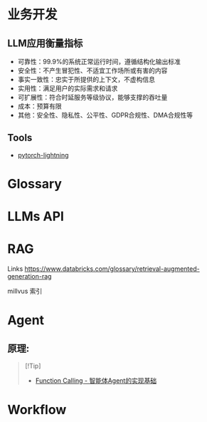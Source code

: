 # 业务开发



## LLM应用衡量指标

- 可靠性：99.9%的系统正常运行时间，遵循结构化输出标准
- 安全性：不产生冒犯性、不适宜工作场所或有害的内容
- 事实一致性：忠实于所提供的上下文，不虚构信息
- 实用性：满足用户的实际需求和请求
- 可扩展性：符合时延服务等级协议，能够支撑的吞吐量
- 成本：预算有限
- 其他：安全性、隐私性、公平性、GDPR合规性、DMA合规性等

## Tools

- [pytorch-lightning](https://github.com/Lightning-AI/pytorch-lightning)

# Glossary

# LLMs API

# RAG

Links https://www.databricks.com/glossary/retrieval-augmented-generation-rag





millvus 索引



# Agent

##  原理:

>  [!Tip]
>
> - [Function Calling - 智能体Agent的实现基础](https://mp.weixin.qq.com/s/2Z2DnbCXangUpFx2dLfogg)





# Workflow



